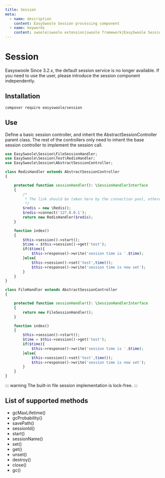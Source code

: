 ```yaml
---
title: Session
meta:
  - name: description
    content: EasySwoole Session processing component
  - name: keywords
    content: swoole|swoole extension|swoole framework|EasySwoole Session processing component|swoole session|php session
---
```

# Session 
Easyswoole Since 3.2.x, the default session service is no longer available. If you need to use the user, please introduce the session component independently.

## Installation
```shell
composer require easyswoole/session
```

## Use
   
Define a basic session controller, and inherit the AbstractSessionController parent class. The rest of the controllers only need to inherit the base session controller to implement the session call.
```php
use EasySwoole\Session\FileSessionHandler;
use EasySwoole\Session\Test\RedisHandler;
use EasySwoole\Session\AbstractSessionController;

class RedisHandler extends AbstractSessionController
{

    protected function sessionHandler(): \SessionHandlerInterface
    {
        /*
         * The link should be taken here by the connection pool, otherwise the actual production will lead to the continuous creation of the link.
         */
        $redis = new \Redis();
        $redis->connect('127.0.0.1');
        return new RedisHandler($redis);
    }

    function index()
    {
        $this->session()->start();
        $time = $this->session()->get('test');
        if($time){
            $this->response()->write('session time is '.$time);
        }else{
            $this->session()->set('test',time());
            $this->response()->write('session time is new set');
        }
    }
}

class FileHandler extends AbstractSessionController
{

    protected function sessionHandler(): \SessionHandlerInterface
    {
        return new FileSessionHandler();
    }

    function index()
    {
        $this->session()->start();
        $time = $this->session()->get('test');
        if($time){
            $this->response()->write('session time is '.$time);
        }else{
            $this->session()->set('test',time());
            $this->response()->write('session time is new set');
        }
    }
}

```


::: warning 
 The built-in file session implementation is lock-free.
:::

## List of supported methods

- gcMaxLifetime()
- gcProbability()
- savePath()
- sessionId()
- start()
- sessionName()
- set()
- get()
- unset()
- destroy()
- close()
- gc()
